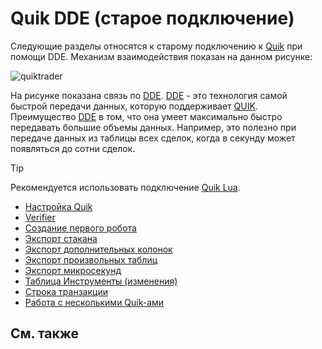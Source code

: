 # Quik DDE (старое подключение)

Следующие разделы относятся к старому подключению к [Quik](Quik.md) при помощи DDE. Механизм взаимодействия показан на данном рисунке:

![quiktrader](~/images/QuikTrader.png)

На рисунке показана связь по [DDE](https://en.wikipedia.org/wiki/Dynamic_Data_Exchange). [DDE](https://en.wikipedia.org/wiki/Dynamic_Data_Exchange) \- это технология самой быстрой передачи данных, которую поддерживает [QUIK](https://arqatech.com/ru/products/quik/). Преимущество [DDE](https://en.wikipedia.org/wiki/Dynamic_Data_Exchange) в том, что она умеет максимально быстро передавать большие объемы данных. Например, это полезно при передаче данных из таблицы всех сделок, когда в секунду может появляться до сотни сделок. 

> [!TIP]
> Рекомендуется использовать подключение [Quik Lua](QuikLua.md).

- [Настройка Quik](QuikSetup.md)
- [Verifier](QuikVerifier.md)
- [Создание первого робота](QuikFirstStrategy.md)
- [Экспорт стакана](QuikQuotesByDde.md)
- [Экспорт дополнительных колонок](QuikExtendedInfoByDde.md)
- [Экспорт произвольных таблиц](QuikAnyTableByDde.md)
- [Экспорт микросекунд](QuikMksByDde.md)
- [Таблица Инструменты (изменения)](QuikSecuritiesChangesTable.md)
- [Строка транзакции](QuikFormatTransaction.md)
- [Работа с несколькими Quik\-ами](QuikFew.md)

## См. также
